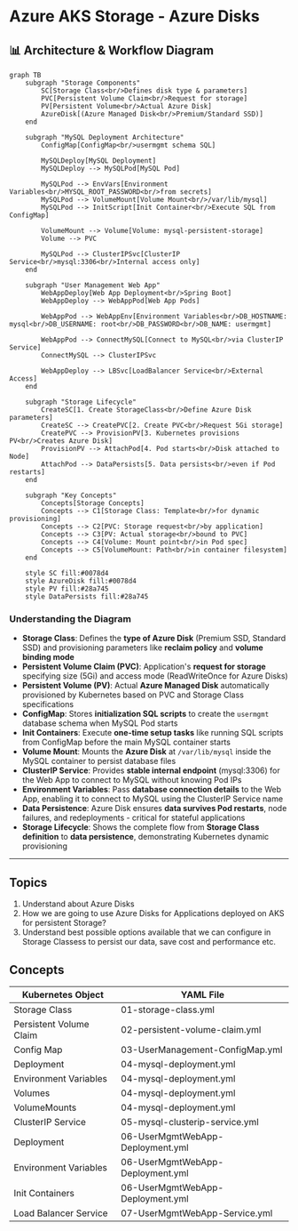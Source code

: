 # Azure AKS Storage - Azure Disks

## 📊 Architecture & Workflow Diagram

```mermaid
graph TB
    subgraph "Storage Components"
        SC[Storage Class<br/>Defines disk type & parameters]
        PVC[Persistent Volume Claim<br/>Request for storage]
        PV[Persistent Volume<br/>Actual Azure Disk]
        AzureDisk[(Azure Managed Disk<br/>Premium/Standard SSD)]
    end
    
    subgraph "MySQL Deployment Architecture"
        ConfigMap[ConfigMap<br/>usermgmt schema SQL]
        
        MySQLDeploy[MySQL Deployment]
        MySQLDeploy --> MySQLPod[MySQL Pod]
        
        MySQLPod --> EnvVars[Environment Variables<br/>MYSQL_ROOT_PASSWORD<br/>from secrets]
        MySQLPod --> VolumeMount[Volume Mount<br/>/var/lib/mysql]
        MySQLPod --> InitScript[Init Container<br/>Execute SQL from ConfigMap]
        
        VolumeMount --> Volume[Volume: mysql-persistent-storage]
        Volume --> PVC
        
        MySQLPod --> ClusterIPSvc[ClusterIP Service<br/>mysql:3306<br/>Internal access only]
    end
    
    subgraph "User Management Web App"
        WebAppDeploy[Web App Deployment<br/>Spring Boot]
        WebAppDeploy --> WebAppPod[Web App Pods]
        
        WebAppPod --> WebAppEnv[Environment Variables<br/>DB_HOSTNAME: mysql<br/>DB_USERNAME: root<br/>DB_PASSWORD<br/>DB_NAME: usermgmt]
        
        WebAppPod --> ConnectMySQL[Connect to MySQL<br/>via ClusterIP Service]
        ConnectMySQL --> ClusterIPSvc
        
        WebAppDeploy --> LBSvc[LoadBalancer Service<br/>External Access]
    end
    
    subgraph "Storage Lifecycle"
        CreateSC[1. Create StorageClass<br/>Define Azure Disk parameters]
        CreateSC --> CreatePVC[2. Create PVC<br/>Request 5Gi storage]
        CreatePVC --> ProvisionPV[3. Kubernetes provisions PV<br/>Creates Azure Disk]
        ProvisionPV --> AttachPod[4. Pod starts<br/>Disk attached to Node]
        AttachPod --> DataPersists[5. Data persists<br/>even if Pod restarts]
    end
    
    subgraph "Key Concepts"
        Concepts[Storage Concepts]
        Concepts --> C1[Storage Class: Template<br/>for dynamic provisioning]
        Concepts --> C2[PVC: Storage request<br/>by application]
        Concepts --> C3[PV: Actual storage<br/>bound to PVC]
        Concepts --> C4[Volume: Mount point<br/>in Pod spec]
        Concepts --> C5[VolumeMount: Path<br/>in container filesystem]
    end
    
    style SC fill:#0078d4
    style AzureDisk fill:#0078d4
    style PV fill:#28a745
    style DataPersists fill:#28a745
```

### Understanding the Diagram

- **Storage Class**: Defines the **type of Azure Disk** (Premium SSD, Standard SSD) and provisioning parameters like **reclaim policy** and **volume binding mode**
- **Persistent Volume Claim (PVC)**: Application's **request for storage** specifying size (5Gi) and access mode (ReadWriteOnce for Azure Disks)
- **Persistent Volume (PV)**: Actual **Azure Managed Disk** automatically provisioned by Kubernetes based on PVC and Storage Class specifications
- **ConfigMap**: Stores **initialization SQL scripts** to create the `usermgmt` database schema when MySQL Pod starts
- **Init Containers**: Execute **one-time setup tasks** like running SQL scripts from ConfigMap before the main MySQL container starts
- **Volume Mount**: Mounts the **Azure Disk** at `/var/lib/mysql` inside the MySQL container to persist database files
- **ClusterIP Service**: Provides **stable internal endpoint** (mysql:3306) for the Web App to connect to MySQL without knowing Pod IPs
- **Environment Variables**: Pass **database connection details** to the Web App, enabling it to connect to MySQL using the ClusterIP Service name
- **Data Persistence**: Azure Disk ensures **data survives Pod restarts**, node failures, and redeployments - critical for stateful applications
- **Storage Lifecycle**: Shows the complete flow from **Storage Class definition** to **data persistence**, demonstrating Kubernetes dynamic provisioning

---

## Topics
1. Understand about Azure Disks
2. How we are going to use Azure Disks for Applications deployed on AKS for persistent Storage?
3. Understand best possible options available that we can configure in Storage Classess to persist our data, save cost and performance etc.

## Concepts
| Kubernetes Object  | YAML File |
| ------------- | ------------- |
| Storage Class  | 01-storage-class.yml |
| Persistent Volume Claim | 02-persistent-volume-claim.yml   |
| Config Map  | 03-UserManagement-ConfigMap.yml  |
| Deployment | 04-mysql-deployment.yml  |
| Environment Variables | 04-mysql-deployment.yml  |
| Volumes  | 04-mysql-deployment.yml  |
| VolumeMounts  | 04-mysql-deployment.yml  |
| ClusterIP Service  | 05-mysql-clusterip-service.yml  |
| Deployment  | 06-UserMgmtWebApp-Deployment.yml  |
| Environment Variables| 06-UserMgmtWebApp-Deployment.yml |
| Init Containers  | 06-UserMgmtWebApp-Deployment.yml  |
| Load Balancer Service  | 07-UserMgmtWebApp-Service.yml  |


